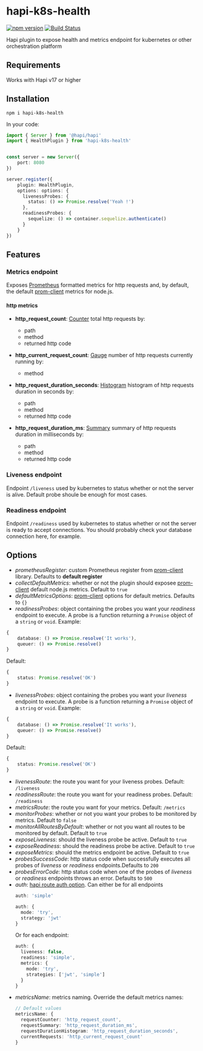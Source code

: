 # hapi-k8s-health

[![npm version](https://badge.fury.io/js/hapi-k8s-health.svg)](https://badge.fury.io/js/hapi-k8s-health)
[![Build Status](https://travis-ci.org/radenui/hapi-k8s-health.svg?branch=master)](https://travis-ci.org/radenui/hapi-k8s-health)

Hapi plugin to expose health and metrics endpoint for kubernetes or other orchestration platform

## Requirements

Works with Hapi v17 or higher

## Installation

`npm i hapi-k8s-health`

In your code:

```typescript
import { Server } from '@hapi/hapi'
import { HealthPlugin } from 'hapi-k8s-health'


const server = new Server({
    port: 8080
})

server.register({
    plugin: HealthPlugin,
    options: options: {
      livenessProbes: {
        status: () => Promise.resolve('Yeah !')
      },
      readinessProbes: {
        sequelize: () => container.sequelize.authenticate()
      }
    }
})
```

## Features

### Metrics endpoint

Exposes [Prometheus](https://prometheus.io/) formatted metrics for http requests and, by default, the default [prom-client](https://github.com/siimon/prom-client) metrics for node.js.

#### http metrics

- **http_request_count**: [Counter](https://github.com/siimon/prom-client#counter) total http requests by:
    - path
    - method
    - returned http code

- **http_current_request_count**: [Gauge](https://github.com/siimon/prom-client#gauge) number of http requests currently running by:
    - method

- **http_request_duration_seconds**: [Histogram](https://github.com/siimon/prom-client#histogram) histogram of http requests duration in seconds by:
    - path
    - method
    - returned http code

- **http_request_duration_ms**: [Summary](https://github.com/siimon/prom-client#summary) summary of http requests duration in milliseconds by:
    - path
    - method
    - returned http code

### Liveness endpoint

Endpoint `/liveness` used by kubernetes to status whether or not the server is alive. Default probe shoule be enough for most cases.

### Readiness endpoint

Endpoint `/readiness` used by kubernetes to status whether or not the server is ready to accept connections. You should probably check your database connection here, for example.

## Options

- _prometheusRegister_: custom Prometheus register from [prom-client](https://github.com/siimon/prom-client) library. Defaults to **default register**
- _collectDefaultMetrics_: whether or not the plugin should exposee [prom-client](https://github.com/siimon/prom-client) default node.js metrics. Default to `true`
- _defaultMetricsOptions_: [prom-client](https://github.com/siimon/prom-client) options for default metrics. Defaults to `{}`
- _readinessProbes_: object containing the probes you want your *readiness* endpoint to execute. A probe is a function returning a `Promise` object of a `string` or `void`. Example:
```typescript
{
    database: () => Promise.resolve('It works'),
    queuer: () => Promise.resolve()
}
```

Default: 

```typescript
{
    status: Promise.resolve('OK')
}
```
- _livenessProbes_: object containing the probes you want your *liveness* endpoint to execute. A probe is a function returning a `Promise` object of a `string` or `void`. Example:
```typescript
{
    database: () => Promise.resolve('It works'),
    queuer: () => Promise.resolve()
}
```

Default: 

```typescript
{
    status: Promise.resolve('OK')
}
```
- _livenessRoute_: the route you want for your liveness probes. Default: `/liveness`
- _readinessRoute_: the route you want for your readiness probes. Default: `/readiness`
- _metricsRoute_: the route you want for your metrics. Default: `/metrics`
- _monitorProbes_: whether or not you want your probes to be monitored by metrics. Default to `false`
- _monitorAllRoutesByDefault_: whether or not you want all routes to be monitored by default. Default to `true`
- _exposeLiveness_: should the liveness probe be active. Default to `true` 
- _exposeReadiness_: should the readiness probe be active. Default to `true` 
- _exposeMetrics_: should the metrics endpoint be active. Default to `true` 
- _probesSuccessCode_: http status code when successfully executes all probes of *liveness* or *readiness* endpoints.Defaults to `200`
- _probesErrorCode_: http status code when one of the probes of *liveness* or *readiness* endpoints throws an error. Defaults to `500`
- _auth_: [hapi route auth option](https://hapi.dev/api/?v=19.1.1#-routeoptionsauth). Can either be for all endpoints
  ```typescript
  auth: 'simple'
  ```
  ```typescript
  auth: {
    mode: 'try',
    strategy: 'jwt'
  }
  ```
  Or for each endpoint:
  ```typescript
  auth: {
    liveness: false,
    readiness: 'simple',
    metrics: {
      mode: 'try',
      strategies: ['jwt', 'simple']
    }
  }
  ```
- _metricsName_: metrics naming. Override the default metrics names:
  ```typescript
  // Default values
  metricsName: {
    requestCounter: 'http_request_count',
    requestSummary: 'http_request_duration_ms',
    requestDurationHistogram: 'http_request_duration_seconds',
    currentRequests: 'http_current_request_count'
  }
  ```